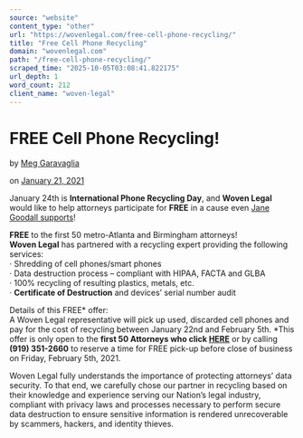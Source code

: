 ```yaml
---
source: "website"
content_type: "other"
url: "https://wovenlegal.com/free-cell-phone-recycling/"
title: "Free Cell Phone Recycling"
domain: "wovenlegal.com"
path: "/free-cell-phone-recycling/"
scraped_time: "2025-10-05T03:08:41.822175"
url_depth: 1
word_count: 212
client_name: "woven-legal"
---
```


# FREE Cell Phone Recycling!

by [Meg Garavaglia](https://wovenlegal.com/author/meg/)

on [January 21, 2021](https://wovenlegal.com/2021/01/21/)

January 24th is **International Phone Recycling Day**, and **Woven Legal** would like to help attorneys participate for **FREE** in a cause even [Jane Goodall supports](https://wovenlegal.us4.list-manage.com/track/click?u=b3696dff89c8060550a1dbf61&id=36080cf52a&e=cbc50c3758)!

**FREE** to the first 50 metro-Atlanta and Birmingham attorneys!  
**Woven Legal** has partnered with a recycling expert providing the following services:  
· Shredding of cell phones/smart phones  
· Data destruction process – compliant with HIPAA, FACTA and GLBA  
· 100% recycling of resulting plastics, metals, etc.  
· **Certificate of Destruction** and devices’ serial number audit  
  
Details of this FREE* offer:  
A Woven Legal representative will pick up used, discarded cell phones and pay for the cost of recycling between January 22nd and February 5th. *This offer is only open to the **first 50 Attorneys who click [HERE](https://wovenlegal.us4.list-manage.com/track/click?u=b3696dff89c8060550a1dbf61&id=aae18e10e9&e=cbc50c3758)** or by calling ‪**(919) 351-2660** to reserve a time for FREE pick-up before close of business on Friday, February 5th, 2021.

Woven Legal fully understands the importance of protecting attorneys’ data security. To that end, we carefully chose our partner in recycling based on their knowledge and experience serving our Nation’s legal industry, compliant with privacy laws and processes necessary to perform secure data destruction to ensure sensitive information is rendered unrecoverable by scammers, hackers, and identity thieves.